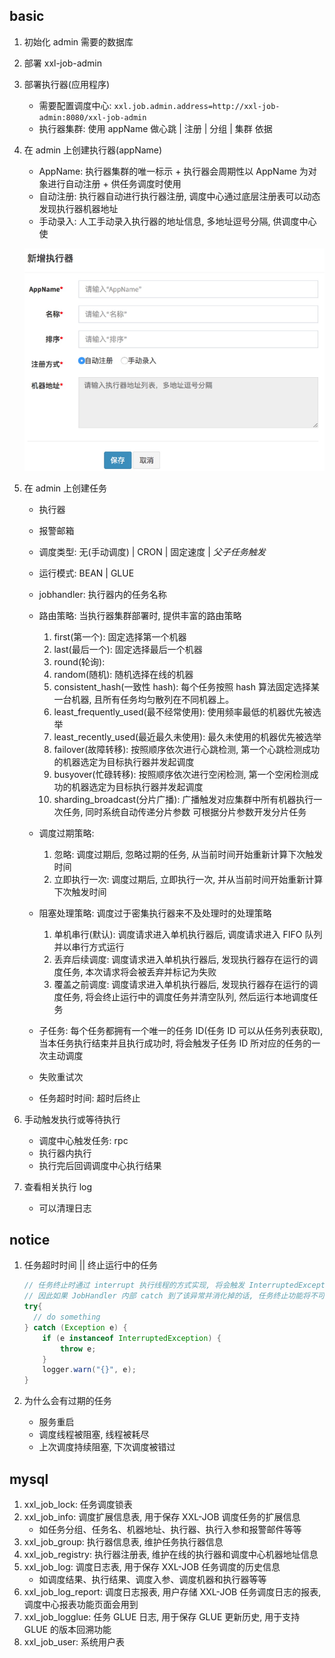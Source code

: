 ## basic

1. 初始化 admin 需要的数据库
2. 部署 xxl-job-admin
3. 部署执行器(应用程序)

   - 需要配置调度中心: `xxl.job.admin.address=http://xxl-job-admin:8080/xxl-job-admin`
   - 执行器集群: 使用 appName 做心跳 | 注册 | 分组 | 集群 依据

4. 在 admin 上创建执行器(appName)

   - AppName: 执行器集群的唯一标示 + 执行器会周期性以 AppName 为对象进行自动注册 + 供任务调度时使用
   - 自动注册: 执行器自动进行执行器注册, 调度中心通过底层注册表可以动态发现执行器机器地址
   - 手动录入: 人工手动录入执行器的地址信息, 多地址逗号分隔, 供调度中心使

   ![avatar](/static/image/xxljob-web-executor.png)

5. 在 admin 上创建任务

   - 执行器
   - 报警邮箱
   - 调度类型: 无(手动调度) | CRON | 固定速度 | _父子任务触发_
   - 运行模式: BEAN | GLUE
   - jobhandler: 执行器内的任务名称
   - 路由策略: 当执行器集群部署时, 提供丰富的路由策略

     1. first(第一个): 固定选择第一个机器
     2. last(最后一个): 固定选择最后一个机器
     3. round(轮询):
     4. random(随机): 随机选择在线的机器
     5. consistent_hash(一致性 hash): 每个任务按照 hash 算法固定选择某一台机器, 且所有任务均匀散列在不同机器上。
     6. least_frequently_used(最不经常使用): 使用频率最低的机器优先被选举
     7. least_recently_used(最近最久未使用): 最久未使用的机器优先被选举
     8. failover(故障转移): 按照顺序依次进行心跳检测, 第一个心跳检测成功的机器选定为目标执行器并发起调度
     9. busyover(忙碌转移): 按照顺序依次进行空闲检测, 第一个空闲检测成功的机器选定为目标执行器并发起调度
     10. sharding_broadcast(分片广播): 广播触发对应集群中所有机器执行一次任务, 同时系统自动传递分片参数 可根据分片参数开发分片任务

   - 调度过期策略:

     1. 忽略: 调度过期后, 忽略过期的任务, 从当前时间开始重新计算下次触发时间
     2. 立即执行一次: 调度过期后, 立即执行一次, 并从当前时间开始重新计算下次触发时间

   - 阻塞处理策略: 调度过于密集执行器来不及处理时的处理策略

     1. 单机串行(默认): 调度请求进入单机执行器后, 调度请求进入 FIFO 队列并以串行方式运行
     2. 丢弃后续调度: 调度请求进入单机执行器后, 发现执行器存在运行的调度任务, 本次请求将会被丢弃并标记为失败
     3. 覆盖之前调度: 调度请求进入单机执行器后, 发现执行器存在运行的调度任务, 将会终止运行中的调度任务并清空队列, 然后运行本地调度任务

   - 子任务: 每个任务都拥有一个唯一的任务 ID(任务 ID 可以从任务列表获取), 当本任务执行结束并且执行成功时, 将会触发子任务 ID 所对应的任务的一次主动调度
   - 失败重试次
   - 任务超时时间: 超时后终止

6. 手动触发执行或等待执行

   - 调度中心触发任务: rpc
   - 执行器内执行
   - 执行完后回调调度中心执行结果

7. 查看相关执行 log
   - 可以清理日志

## notice

1. 任务超时时间 || 终止运行中的任务

   ```java
   // 任务终止时通过 interrupt 执行线程的方式实现, 将会触发 InterruptedException 异常
   // 因此如果 JobHandler 内部 catch 到了该异常并消化掉的话, 任务终止功能将不可用
   try{
     // do something
   } catch (Exception e) {
       if (e instanceof InterruptedException) {
           throw e;
       }
       logger.warn("{}", e);
   }
   ```

2. 为什么会有过期的任务

   - 服务重启
   - 调度线程被阻塞, 线程被耗尽
   - 上次调度持续阻塞, 下次调度被错过

## mysql

1. xxl_job_lock: 任务调度锁表
2. xxl_job_info: 调度扩展信息表, 用于保存 XXL-JOB 调度任务的扩展信息
   - 如任务分组、任务名、机器地址、执行器、执行入参和报警邮件等等
3. xxl_job_group: 执行器信息表, 维护任务执行器信息
4. xxl_job_registry: 执行器注册表, 维护在线的执行器和调度中心机器地址信息
5. xxl_job_log: 调度日志表, 用于保存 XXL-JOB 任务调度的历史信息
   - 如调度结果、执行结果、调度入参、调度机器和执行器等等
6. xxl_job_log_report: 调度日志报表, 用户存储 XXL-JOB 任务调度日志的报表, 调度中心报表功能页面会用到
7. xxl_job_logglue: 任务 GLUE 日志, 用于保存 GLUE 更新历史, 用于支持 GLUE 的版本回溯功能
8. xxl_job_user: 系统用户表
